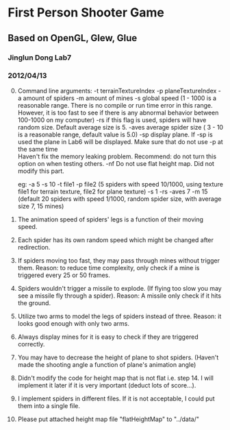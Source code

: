 # First Person Shooter Game
## Based on OpenGL, Glew, Glue
### Jinglun Dong Lab7
### 2012/04/13

0. Command line arguments: 	-t 			terrainTextureIndex
							-p			planeTextureIndex
							-a			amount of spiders
							-m			amount of mines
							-s			global speed  (1 - 1000 is a reasonable range. There is no compile or run time error in this range. 
										However, it is too fast to see if there is any abnormal behavior between 100-1000 on my computer)
							-rs			if this flag is used, spiders will have random size. Default average size is 5.
							-aves		average spider size ( 3 - 10 is a reasonable range, default value is 5.0)
							-sp			display plane. If -sp is used the plane in Lab6 will be displayed. Make sure that do not use -p at the same time	
										Haven't fix the memory leaking problem. Recommend: do not turn this option on when testing others.
							-nf			Do not use flat height map. Did not modify this part.
							
	eg: -a 5 -s 10 -t file1 -p file2    (5 spiders with speed 10/1000, using texture file1 for terrain texture, file2 for plane texture)
		-s 1 -rs -aves 7 -m 15			(default 20 spiders with speed 1/1000, random spider size, with average size 7, 15 mines)				
	
1. The animation speed of spiders' legs is a function of their moving speed. 

2. Each spider has its own random speed which might be changed after redirection.

3. If spiders moving too fast, they may pass through mines without trigger them. Reason: to reduce time complexity, only check if a mine is triggered 
	every 25 or 50 frames.
	
4. Spiders wouldn't trigger a missile to explode. (If flying too slow you may see a missile fly through a spider).
	Reason: A missile only check if it hits the ground.
	
5. Utilize two arms to model the legs of spiders instead of three. Reason: it looks good enough with only two arms.

6. Always display mines for it is easy to check if they are triggered correctly.

7. You may have to decrease the height of plane to shot spiders. (Haven't made the shooting angle a function of plane's animation angle)

8. Didn't modify the code for height map that is not flat i.e. step 14. I will implement it later if it is very important (deduct lots of score...).

9. I implement spiders in different files. If it is not acceptable, I could put them into a single file.

10. Please put attached height map file "flatHeightMap" to "../data/"

